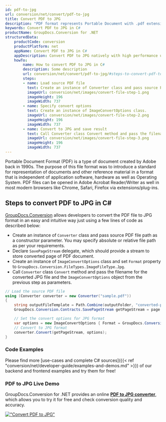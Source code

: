 ```yaml
---
id: pdf-to-jpg
url: conversion/net/convert/pdf-to-jpg
title: Convert PDF to JPG
description: "PDF format represents Portable Document with .pdf extension. Learn how to convert PDF to JPG file programmatically in C# language using GroupDocs.Conversion for .NET library."
keywords: Convert PDF to JPG in C#
productName: GroupDocs.Conversion for .NET
structuredData:
    productCode: conversion
    productPlatform: net
    appName: Convert PDF to JPG in C#
    appDescription: Convert PDF to JPG natively with high performance using C# language and server side GroupDocs.Conversion for .NET APIs, without the use of any software like Microsoft or Open Office.
    howTo:
        name: How to convert PDF to JPG in C# 
        description: Some description
        url: conversion/net/convert/pdf-to-jpg/#steps-to-convert-pdf-to-jpg-in-c
        steps:
        - name: Load source PDF file 
          text: Create an instance of Converter class and pass source PDF file path as a constructor parameter. You may specify absolute or relative file path as per your requirements. 
          imageUrl: conversion/net/images/convert-file-step-1.png
          imageHeight: 196
          imageWidth: 737
        - name: Specify convert options 
          text: Create an instance of ImageConvertOptions class.
          imageUrl: conversion/net/images/convert-file-step-2.png
          imageHeight: 196
          imageWidth: 737
        - name: Convert to JPG and save result 
          text: Call Converter class Convert method and pass the filename for the converted HTML file and the ImageConvertOptions object from the previous step as parameters.
          imageUrl: conversion/net/images/convert-file-step-3.png
          imageHeight: 196
          imageWidth: 737
---
```


Portable Document Format (PDF) is a type of document created by Adobe back in 1990s. The purpose of this file format was to introduce a standard for representation of documents and other reference material in a format that is independent of application software, hardware as well as Operating System. PDF files can be opened in Adobe Acrobat Reader/Writer as well in most modern browsers like Chrome, Safari, Firefox via extensions/plug-ins.

## Steps to convert PDF to JPG in C#

[GroupDocs.Conversion](https://products.groupdocs.com/conversion/net) allows developers to convert the PDF file to JPG format in an easy and intuitive way just using a few lines of code as described below:

* Create an instance of `Converter` class and pass source PDF file path as a constructor parameter. You may specify absolute or relative file path as per your requirements. 
* Declare `SavePageStream` delegate, which should provide a stream to store converted page of PDF document.
* Create an instance of `ImageConvertOptions` class and set `Format` property to `GroupDocs.Conversion.FileTypes.ImageFileType.Jpg`.
* Call `Converter` class `Convert` method and pass the filename for the converted JPG file and the `ImageConvertOptions` object from the previous step as parameters.

```csharp
// Load the source PDF file
using (Converter converter = new Converter("sample.pdf"))
{
    string outputFileTemplate = Path.Combine(outputFolder, "converted-page-{0}.jpg");
    GroupDocs.Conversion.Contracts.SavePageStream getPageStream = page => new FileStream(string.Format(outputFileTemplate, page), FileMode.Create);

    // Set the convert options for JPG format
    var options = new ImageConvertOptions { Format = GroupDocs.Conversion.FileTypes.ImageFileType.Jpg };   
    // Convert to JPG format
    converter.Convert(getPageStream, options);
}
```

### Code Examples

Please find more [use-cases and complete C# sources]({{< ref "conversion/net/developer-guide/examples-and-demos.md" >}}) of our backend and frontend examples and try them for free!

### PDF to JPG Live Demo

GroupDocs.Conversion for .NET provides an online [**PDF to JPG converter**](https://products.groupdocs.app/conversion/pdf-to-jpg), which allows you to try it for free and check conversion quality and accuracy.

[!["Convert PDF to JPG"](conversion/net/images/convert-to-jpg/convert-pdf-to-jpg.png)](https://products.groupdocs.app/conversion/pdf-to-jpg)
